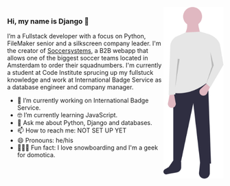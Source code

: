 <img align="right" src="https://github.com/D1ang/D1ang/blob/master/djang.png" alt="Illustration of Django" width=140px height=400px/>

### Hi, my name is Django 👋

I’m a Fullstack developer with a focus on Python, FileMaker senior and a silkscreen company leader. I'm the creator of [Soccersystems](soccersystems.nl), a B2B webapp that allows one of the biggest soccer teams located in Amsterdam to order their squadnumbers. I'm currently a student at Code Institute sprucing up my fullstuck knowledge and work at International Badge Service as a database engineer and company manager.

- 📱  I’m currently working on International Badge Service.
- 🤓 I’m currently learning JavaScript.
- 💬  Ask me about Python, Django and databases.
- 📫  How to reach me: NOT SET UP YET
- 😄  Pronouns: he/his
- 🚴🏽‍♀️  Fun fact: I love snowboarding and I'm a geek for domotica.
